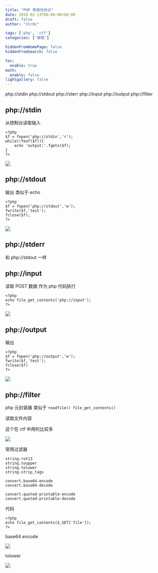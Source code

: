 ```yaml
---
title: "PHP 常用伪协议"
date: 2018-02-13T00:00:00+08:00
draft: false
author: "X1r0z"

tags: ['php', 'ctf']
categories: ['编程']

hiddenFromHomePage: false
hiddenFromSearch: false

toc:
  enable: true
math:
  enable: false
lightgallery: false
---
```


php://stdin php://stdout php://sterr php://input php://output php://filter

<!--more-->

## php://stdin

从控制台读取输入

```
<?php
$f = fopen('php://stdin','r');
while(!feof($f)){
	echo 'output:'.fgets($f);
}
?>
```

![](http://exp10it-1252109039.cossh.myqcloud.com/2018/02/12/1518416933.jpg)

## php://stdout

输出 类似于 echo

```
<?php
$f = fopen('php://stdout','w');
fwrite($f,'test');
fclose($f);
?>
```

![](http://exp10it-1252109039.cossh.myqcloud.com/2018/02/12/1518417021.jpg)

## php://stderr

和 php://stdout 一样

## php://input

读取 POST 数据 作为 php 代码执行

```
<?php
echo file_get_contents('php://input');
?>
```

![](http://exp10it-1252109039.cossh.myqcloud.com/2018/02/12/1518417157.jpg)

## php://output

输出

```
<?php
$f = fopen('php://output','w');
fwrite($f,'test');
fclose($f)
?>
```

![](http://exp10it-1252109039.cossh.myqcloud.com/2018/02/12/1518417229.jpg)

## php://filter

php 元封装器 类似于 `readfile() file_get_contents()`

读取文件内容

这个在 ctf 中用的比较多

![](http://exp10it-1252109039.cossh.myqcloud.com/2018/02/12/1518417286.jpg)

常用过滤器

```
string.rot13
string.toupper
string.tolower
string.strip_tags

convert.base64-encode
convert.base64-decode

convert.quoted-printable-encode
convert.quoted-printable-decode
```

代码

```
<?php
echo file_get_contents($_GET['file']);
?>
```

base64 encode

![](http://exp10it-1252109039.cossh.myqcloud.com/2018/02/12/1518417373.jpg)

tolower

![](http://exp10it-1252109039.cossh.myqcloud.com/2018/02/12/1518417564.jpg)